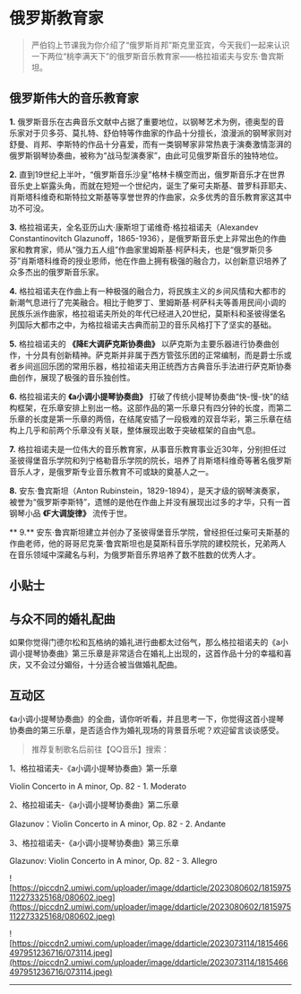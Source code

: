 # 俄罗斯教育家

> 严伯钧上节课我为你介绍了“俄罗斯肖邦”斯克里亚宾，今天我们一起来认识一下两位“桃李满天下”的俄罗斯音乐教育家——格拉祖诺夫与安东·鲁宾斯坦。

## 俄罗斯伟大的音乐教育家

 **1.** 俄罗斯音乐在古典音乐文献中占据了重要地位，以钢琴艺术为例，德奥型的音乐家对于贝多芬、莫扎特、舒伯特等作曲家的作品十分擅长，浪漫派的钢琴家则对舒曼、肖邦、李斯特的作品十分喜爱，而有一类钢琴家非常热衷于演奏激情澎湃的俄罗斯钢琴协奏曲，被称为“战马型演奏家”，由此可见俄罗斯音乐的独特地位。

 **2.** 直到19世纪上半叶，“俄罗斯音乐沙皇”格林卡横空而出，俄罗斯音乐才在世界音乐史上崭露头角，而就在短短一个世纪内，诞生了柴可夫斯基、普罗科菲耶夫、肖斯塔科维奇和斯特拉文斯基等享誉世界的作曲家，众多优秀的音乐教育家这其中功不可没。

 **3.** 格拉祖诺夫，全名亚历山大·康斯坦丁诺维奇·格拉祖诺夫（Alexandev Constantinovitch Glazunoff，1865-1936），是俄罗斯音乐史上非常出色的作曲家和教育家，师从“强力五人组”作曲家里姆斯基·柯萨科夫，也是“俄罗斯贝多芬”肖斯塔科维奇的授业恩师，他在作曲上拥有极强的融合力，以创新意识培养了众多杰出的俄罗斯音乐家。

 **4.** 格拉祖诺夫在作曲上有一种极强的融合力，将民族主义的乡间风情和大都市的新潮气息进行了完美融合。相比于鲍罗丁、里姆斯基·柯萨科夫等善用民间小调的民族乐派作曲家，格拉祖诺夫所处的年代已经进入20世纪，莫斯科和圣彼得堡名列国际大都市之中，为格拉祖诺夫古典而前卫的音乐风格打下了坚实的基础。

 **5.** 格拉祖诺夫的 **《降E大调萨克斯协奏曲》** 以萨克斯为主要乐器进行协奏曲创作，十分具有创新精神。萨克斯并非属于西方管弦乐团的正常编制，而是爵士乐或者乡间巡回乐团的常用乐器，格拉祖诺夫用正统西方古典音乐手法进行萨克斯协奏曲创作，展现了极强的音乐独创性。

 **6.** 格拉祖诺夫的 **《a小调小提琴协奏曲》** 打破了传统小提琴协奏曲“快-慢-快”的结构框架，在乐章安排上别出一格。这部作品的第一乐章只有四分钟的长度，而第二乐章的长度是第一乐章的两倍，在结尾安插了一段极难的双音华彩，第三乐章在结构上几乎和前两个乐章没有关联，整体展现出敢于突破框架的自由气息。

 **7.** 格拉祖诺夫是一位伟大的音乐教育家，从事音乐教育事业近30年，分别担任过圣彼得堡音乐学院和列宁格勒音乐学院的院长，培养了肖斯塔科维奇等著名俄罗斯音乐人才，是俄罗斯专业音乐教育不可或缺的奠基人之一。

 **8.** 安东·鲁宾斯坦（Anton Rubinstein，1829-1894），是天才级的钢琴演奏家，被誉为“俄罗斯李斯特”，遗憾的是他在作曲上并没有展现出过多的才华，只有一首钢琴小品 **《F大调旋律》** 流传于世。

 ** 9.** 安东·鲁宾斯坦建立并创办了圣彼得堡音乐学院，曾经担任过柴可夫斯基的作曲老师，他的哥哥尼克莱·鲁宾斯坦也是莫斯科音乐学院的建校院长，兄弟两人在音乐领域中深藏名与利，为俄罗斯音乐界培养了数不胜数的优秀人才。

## 小贴士

## 与众不同的婚礼配曲

如果你觉得门德尔松和瓦格纳的婚礼进行曲都太过俗气，那么格拉祖诺夫的《a小调小提琴协奏曲》第三乐章是非常适合在婚礼上出现的，这首作品十分的幸福和喜庆，又不会过分媚俗，十分适合被当做婚礼配曲。

## 互动区

《a小调小提琴协奏曲》的全曲，请你听听看，并且思考一下，你觉得这首小提琴协奏曲的第三乐章，是否适合作为婚礼现场的背景音乐呢？欢迎留言谈谈感受。

> 推荐复制歌名后前往【QQ音乐】搜索：

1、格拉祖诺夫-《a小调小提琴协奏曲》第一乐章

Violin Concerto in A minor, Op. 82 - 1. Moderato

2、格拉祖诺夫-《a小调小提琴协奏曲》第二乐章

Glazunov：Violin Concerto in A minor, Op. 82 - 2. Andante

3、格拉祖诺夫-《a小调小提琴协奏曲》第三乐章

Glazunov: Violin Concerto in A minor, Op. 82 - 3. Allegro

![https://piccdn2.umiwi.com/uploader/image/ddarticle/2023080602/1815975112273325168/080602.jpeg](https://piccdn2.umiwi.com/uploader/image/ddarticle/2023080602/1815975112273325168/080602.jpeg)

![https://piccdn2.umiwi.com/uploader/image/ddarticle/2023073114/1815466497951236716/073114.jpeg](https://piccdn2.umiwi.com/uploader/image/ddarticle/2023073114/1815466497951236716/073114.jpeg)

---
